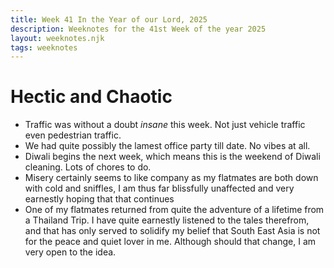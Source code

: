 ```yaml
---
title: Week 41 In the Year of our Lord, 2025
description: Weeknotes for the 41st Week of the year 2025
layout: weeknotes.njk
tags: weeknotes
---
```


# Hectic and Chaotic

-   Traffic was without a doubt _insane_ this week. Not just vehicle traffic even pedestrian traffic.
-   We had quite possibly the lamest office party till date. No vibes at all.
-   Diwali begins the next week, which means this is the weekend of Diwali cleaning. Lots of chores to do.
-   Misery certainly seems to like company as my flatmates are both down with cold and sniffles, I am thus far blissfully unaffected and very earnestly hoping that that continues
-   One of my flatmates returned from quite the adventure of a lifetime from a Thailand Trip. I have quite earnestly listened to the tales therefrom, and that has only served to solidify my belief that South East Asia is not for the peace and quiet lover in me. Although should that change, I am very open to the idea.
